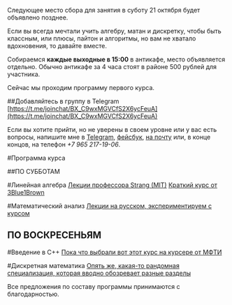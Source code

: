 ---
---
Следующее место сбора для занятия в суботу 21 октября будет объявлено позднее.

Если вы всегда мечтали учить алгебру, матан и дискретку, чтобы быть классным, или плюсы, пайтон и алгоритмы, но вам не хватало вдохновения, то давайте вместе.

Собираемся **каждые выходные в 15:00** в антикафе, место объявляется отдельно. Обычно антикафе за 4 часа стоят в районе 500 рублей для участника.

Сейчас мы проходим программу первого курса.

##Добавляйтесь в группу в Telegram
[https://t.me/joinchat/BX_C9wxMGVCfS2X6ycFeuA](https://t.me/joinchat/BX_C9wxMGVCfS2X6ycFeuA)

Если вы хотите прийти, но не уверены в своем уровне или у вас есть вопросы, напишите мне в [Telegram](https://t.me/llnkor), [фейсбук](http://facebook.com/izomeraza), [на почту](mailto:myznikovam@gmail.com) или, в конце концов, на телефон _+7 965 217-19-06_.

#Программа курса

##ПО СУББОТАМ

#Линейная алгебра
[Лекции профессора Strang (MIT)](https://www.youtube.com/playlist?list=PL49CF3715CB9EF31D)
[Краткий курс от 3Blue1Brown](https://www.youtube.com/watch?v=kjBOesZCoqc&list=PLZHQObOWTQDPD3MizzM2xVFitgF8hE_ab)

#Математический анализ 
[Лекции на русском, экспериментируем с курсом](https://www.lektorium.tv/course/28662)

## ПО ВОСКРЕСЕНЬЯМ

#Введение в С++
[Пока что выбрали вот этот курс на курсере от МФТИ](https://www.coursera.org/learn/c-plus-plus-white)

#Дискретная математика
[Опять же, какая-то рандомная специализация, которая вводно обозревает разные разделы](https://www.coursera.org/specializations/discrete-mathematics)

Все предложения по составу программы принимаются с благодарностью.
